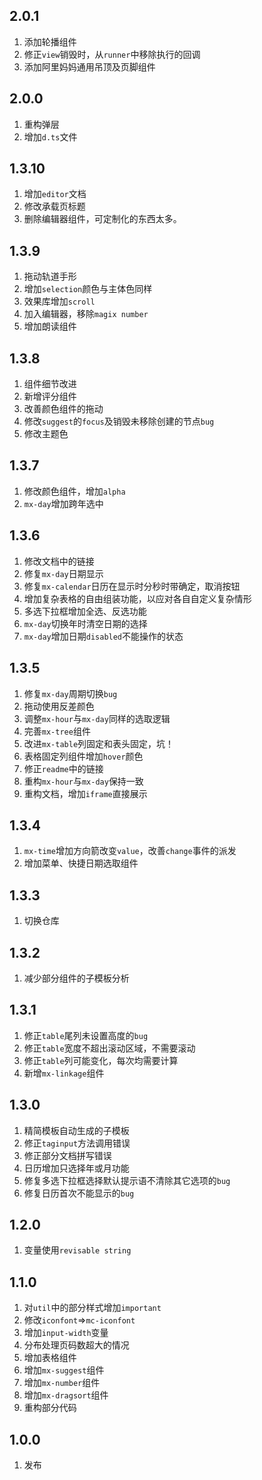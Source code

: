 ## 2.0.1
1. 添加轮播组件
2. 修正`view`销毁时，从`runner`中移除执行的回调
3. 添加阿里妈妈通用吊顶及页脚组件

## 2.0.0
1. 重构弹层
2. 增加`d.ts`文件

## 1.3.10
1. 增加`editor`文档
2. 修改承载页标题
3. 删除编辑器组件，可定制化的东西太多。

## 1.3.9
1. 拖动轨道手形
2. 增加`selection`颜色与主体色同样
3. 效果库增加`scroll`
4. 加入编辑器，移除`magix number`
5. 增加朗读组件

## 1.3.8
1. 组件细节改进
2. 新增评分组件
3. 改善颜色组件的拖动
4. 修改`suggest`的`focus`及销毁未移除创建的节点`bug`
5. 修改主题色

## 1.3.7
1. 修改颜色组件，增加`alpha`
2. `mx-day`增加跨年选中

## 1.3.6
1. 修改文档中的链接
2. 修复`mx-day`日期显示
3. 修复`mx-calendar`日历在显示时分秒时带确定，取消按钮
4. 增加复杂表格的自由组装功能，以应对各自自定义复杂情形
5. 多选下拉框增加全选、反选功能
6. `mx-day`切换年时清空日期的选择
7. `mx-day`增加日期`disabled`不能操作的状态

## 1.3.5
1. 修复`mx-day`周期切换`bug`
2. 拖动使用反差颜色
3. 调整`mx-hour`与`mx-day`同样的选取逻辑
4. 完善`mx-tree`组件
5. 改进`mx-table`列固定和表头固定，坑！
6. 表格固定列组件增加`hover`颜色
7. 修正`readme`中的链接
8. 重构`mx-hour`与`mx-day`保持一致
9. 重构文档，增加`iframe`直接展示

## 1.3.4
1. `mx-time`增加方向箭改变`value`，改善`change`事件的派发
2. 增加菜单、快捷日期选取组件

## 1.3.3
1. 切换仓库

## 1.3.2
1. 减少部分组件的子模板分析

## 1.3.1
1. 修正`table`尾列未设置高度的`bug`
2. 修正`table`宽度不超出滚动区域，不需要滚动
3. 修正`table`列可能变化，每次均需要计算
4. 新增`mx-linkage`组件

## 1.3.0
1. 精简模板自动生成的子模板
2. 修正`taginput`方法调用错误
3. 修正部分文档拼写错误
4. 日历增加只选择年或月功能
5. 修复多选下拉框选择默认提示语不清除其它选项的`bug`
6. 修复日历首次不能显示的`bug`

## 1.2.0
1. 变量使用`revisable string`

## 1.1.0
1. 对`util`中的部分样式增加`important`
2. 修改`iconfont`=>`mc-iconfont`
3. 增加`input-width`变量
4. 分布处理页码数超大的情况
5. 增加表格组件
6. 增加`mx-suggest`组件
7. 增加`mx-number`组件
8. 增加`mx-dragsort`组件
9. 重构部分代码

## 1.0.0
1. 发布